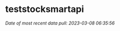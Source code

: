 
<!-- README.md is generated from README.Rmd. Please edit that file -->

# teststocksmartapi

*Date of most recent data pull: 2023-03-08 06:35:56*
